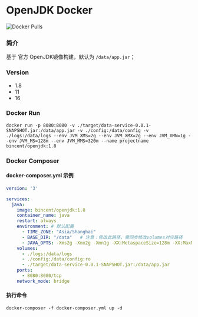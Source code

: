 # OpenJDK Docker
![Docker Pulls](https://img.shields.io/docker/pulls/bincent/openjdk.svg?maxAge=60480)

### 简介
基于 官方 OpenJDK镜像构建，默认为 `/data/app.jar`；

### Version
- 1.8
- 11
- 16

### Docker Run
```shell
docker run -p 8080:8080 -v ./target/data-service-0.0.1-SNAPSHOT.jar:/data/app.jar -v ./config:/data/config -v ./logs:/data/logs --env JVM_XMS=2g --env JVM_XMX=2g --env JVM_XMN=1g --env JVM_MS=128m --env JVM_MMS=320m --name projectname bincent/openjdk:1.8 
```

### Docker Composer
#### docker-composer.yml 示例
```yaml
version: '3'

services:
  java:
    image: bincent/openjdk:1.8
    container_name: java
    restart: always
    environment: # 默认配置
      - TIME_ZONE: "Asia/Shanghai"
      - BASE_DIR: "/data"   # 注意：修改此路径，需同步修改volumes对应路径
      - JAVA_OPTS: -Xms2g -Xmx2g -Xmn1g -XX:MetaspaceSize=128m -XX:MaxMetaspaceSize=320m # JAVA启动参数
    volumes:
      - ./logs:/data/logs
      - ./config:/data/config:ro
      - ./target/data-service-0.0.1-SNAPSHOT.jar:/data/app.jar
    ports:
      - 8080:8080/tcp
    network_mode: bridge
```

#### 执行命令

```shell
docker-composer -f docker-composer.yml up -d
```